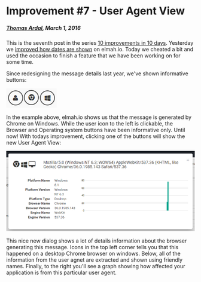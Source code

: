# Improvement #7 - User Agent View

##### [Thomas Ardal](http://elmah.io/about/), March 1, 2016

This is the seventh post in the series [10 improvements in 10 days](ten-improvements-in-ten-days). Yesterday we [improved how dates are shown](improvement-six-nicely-formatted-dates) on elmah.io. Today we cheated a bit and used the occasion to finish a feature that we have been working on for some time.

Since redesigning the message details last year, we've shown informative buttons:

![User Agent Buttons](/images/userandagentbuttons.png)

In the example above, elmah.io shows us that the message is generated by Chrome on Windows. While the user icon to the left is clickable, the Browser and Operating system buttons have been informative only. Until now! With todays improvement, clicking one of the buttons will show the new User Agent View:

![User Agent View](/images/useragentview.png)

This nice new dialog shows a lot of details information about the browser generating this message. Icons in the top left corner tells you that this happened on a desktop Chrome browser on windows. Below, all of the information from the user agnet are extracted and shown using friendly names. Finally, to the right you'll see a graph showing how affected your application is from this particular user agent.

